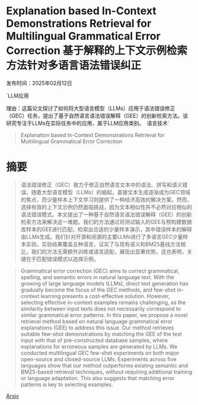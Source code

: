 # Explanation based In-Context Demonstrations Retrieval for Multilingual Grammatical Error Correction 基于解释的上下文示例检索方法针对多语言语法错误纠正

发布时间：2025年02月12日

`LLM应用

理由：这篇论文探讨了如何将大型语言模型（LLMs）应用于语法错误修正（GEC）任务，提出了基于自然语言语法错误解释（GEE）的创新检索方法。该研究专注于LLMs在实际任务中的应用，属于LLM应用类别。` `语言技术`

> Explanation based In-Context Demonstrations Retrieval for Multilingual Grammatical Error Correction

# 摘要

> 语法错误修正（GEC）致力于修正自然语言文本中的语法、拼写和语义错误。随着大型语言模型（LLMs）的崛起，直接文本生成逐渐成为GEC领域的焦点，而少量样本上下文学习则提供了一种经济高效的解决方案。然而，选择有效的上下文示例仍然面临挑战，因为文本相似性并不必然对应相似的语法错误模式。本文提出了一种基于自然语言语法错误解释（GEE）的创新检索方法来解决这一难题。我们的方法通过将测试输入的GEE与预构建数据库样本的GEE进行匹配，检索出合适的少量样本演示，其中错误样本的解释由LLMs生成。我们针对开源和闭源的主要LLMs进行了多语言GEC少量样本实验。实验结果覆盖五种语言，证实了与现有语义和BM25基线方法相比，我们的方法无需额外训练或语言适配，展现出显著优势。这也表明，关键在于匹配错误模式以选择示例。

> Grammatical error correction (GEC) aims to correct grammatical, spelling, and semantic errors in natural language text. With the growing of large language models (LLMs), direct text generation has gradually become the focus of the GEC methods, and few-shot in-context learning presents a cost-effective solution. However, selecting effective in-context examples remains challenging, as the similarity between input texts does not necessarily correspond to similar grammatical error patterns. In this paper, we propose a novel retrieval method based on natural language grammatical error explanations (GEE) to address this issue. Our method retrieves suitable few-shot demonstrations by matching the GEE of the test input with that of pre-constructed database samples, where explanations for erroneous samples are generated by LLMs. We conducted multilingual GEC few-shot experiments on both major open-source and closed-source LLMs. Experiments across five languages show that our method outperforms existing semantic and BM25-based retrieval techniques, without requiring additional training or language adaptation. This also suggests that matching error patterns is key to selecting examples.

[Arxiv](https://arxiv.org/abs/2502.08507)